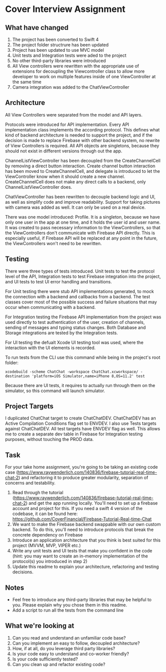 # Cover Interview Assignment

## What have changed

1. The project has been converted to Swift 4
2. The project folder structrure has been updated
3. Project has been updated to use MVC model
4. Unit tests and Integration tests were aded to the project
5. No other third-party libraries were introduced
6. All View controllers were rewritten with the appropriate use of extensions for decoupling the Viewcontroller class to allow more developer to work on multiple features inside of one ViewController at the same time
7. Camera integration was added to the ChatViewController


## Architecture

All View Controllers were separated from the model and API layers.

Protocols were introduced for API implementation. Every API implementation class implements the according protocol. This defines what kind of backend architecture is needed to support the project, and if the decision is made to replace Firebase  with other backend system, no rewrite of View Controllers is required. All API objects are singletons, because they should not exist in different versions through out the app.

ChannelListViewController has been decoupled from the CreateChannelCell by removing a direct button interaction. Create channel button interaction has been moved to CreateChannelCell, and delegate is introduced to let the ViewController know when it should create a new channel. CreateChannelCell does not make any direct calls to a backend, only ChannelListViewController does.

ChatViewController has been rewritten to decouple backend logic and UI, as well as simplify code and improve readability. Support for taking pictures with camera was added as well. It can only be used on a real device.

There was one model introduced: Profile. It is a singleton, because we have only one user in the app at one time, and it holds the user id and user name. It was created to pass necessary information to the ViewControllers, so that the ViewControllers don't communicate with Firebase API directly. This is especially useful, if Firebase API will be replaced at any point in the future, the ViewControllers won't need to be rewritten.

## Testing

There were three types of tests introduced. Unit tests to test the protocol level of the API, Integration tests to test Firebase integration into the project, and UI tests to test UI error handling and transitions.

For Unit testing there were stub API implementations generated, to mock the connection with a backend and callbacks from a backend. The test classes cover most of the possible success and failure situations that may occur when communicating with a backend.

For Integration testing the Firebase API implementation from the project was used directly to test authentication of the user, creation of channels, sending of messages and typing status changes. Both Database and Storage integrations are tested by the Integration tests.

For UI testing the defualt Xcode UI testing tool was used, where the interaction with the UI elements is recorded.

To run tests from the CLI use this command while being in the project's root folder:
```
xcodebuild -scheme ChatChat -workspace ChatChat.xcworkspace/ -destination 'platform=iOS Simulator,name=iPhone 8,OS=11.2' test
```
Because there are UI tests, it requires to actually run through them on the simulator, so this command will launch simulator.

## Project Targets

I duplicated ChatChat target to create ChatChatDEV. ChatChatDEV has an Active Compilation Conditions flag set to ENVDEV. I also use Tests targets against ChatChatDEV. All test targets have ENVDEV flag as well. This allows me to create a separate dev table in Firebase for Integration testing purposes, without touching the PROD data.

## Task

For your take home assignment, you're going to be taking an existing code case (https://www.raywenderlich.com/140836/firebase-tutorial-real-time-chat-2) and refactoring it to produce greater modularity, separation of concerns and testability.


1. Read through the tutorial (https://www.raywenderlich.com/140836/firebase-tutorial-real-time-chat-2) and get the app running locally. You'll need to set up a firebase account and project for this. If you need a swift 4 version of the codebase, it can be found here: https://github.com/CoverFinancial/Firebase-Tutorial-Real-time-Chat
2. We want to make the Firebase backend swappable with our own custom backend. To do this, you'll need to introduce protocols that break the concrete dependency on Firebase
3. Introduce an application architecture that you think is best suited for this project (MVVM, MVP, VIPER etc.)
4. Write any unit tests and UI tests that make you confident in the code (hint: you may want to create an in-memory implementation of the protocol(s) you introduced in step 2)
5. Update this readme to explain your architecture, refactoring and testing decisions.

## Notes

* Feel free to introduce any third-party libraries that may be helpful to you. Please explain why you chose them in this readme.
* Add a script to run all the tests from the command line

## What we're looking at

1. Can you read and understand an unfamiliar code base?
2. Can you implement an easy to follow, decoupled architecture?
3. How, if at all, do you leverage third party libraries?
4. Is your code easy to understand and co-worker friendly?
5. Is your code sufficiently tested?
6. Can you clean up and refactor existing code?
